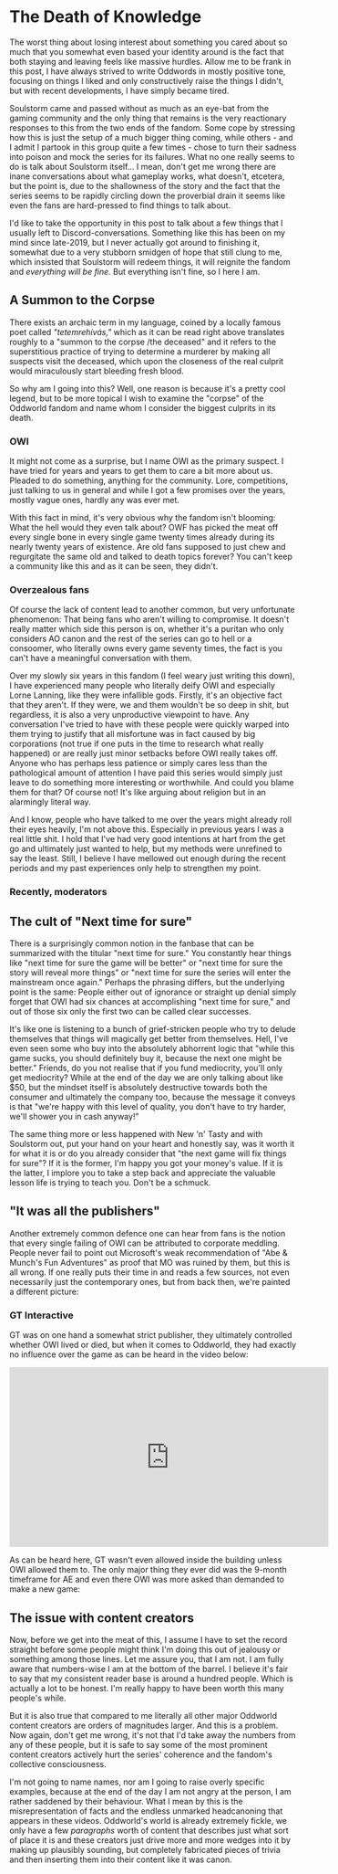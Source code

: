 # The Death of Knowledge

The worst thing about losing interest about something you cared about so much that you somewhat even
based your identity around is the fact that both staying and leaving feels like massive hurdles.
Allow me to be frank in this post, I have always strived to write Oddwords in mostly positive tone,
focusing on things I liked and only constructively raise the things I didn't, but with recent
developments, I have simply became tired.

Soulstorm came and passed without as much as an eye-bat from the gaming community and the only thing
that remains is the very reactionary responses to this from the two ends of the fandom. Some cope by
stressing how this is just the setup of a much bigger thing coming, while others - and I admit I
partook in this group quite a few times - chose to turn their sadness into poison and mock the
series for its failures. What no one really seems to do is talk about Soulstorm itself... I mean,
don't get me wrong there are inane conversations about what gameplay works, what doesn't, etcetera,
but the point is, due to the shallowness of the story and the fact that the series seems to be
rapidly circling down the proverbial drain it seems like even the fans are hard-pressed to find
things to talk about.

I'd like to take the opportunity in this post to talk about a few things that I usually left to
Discord-conversations. Something like this has been on my mind since late-2019, but I never actually
got around to finishing it, somewhat due to a very stubborn smidgen of hope that still clung to me,
which insisted that Soulstorm will redeem things, it will reignite the fandom and _everything will
be fine._ But everything isn't fine, so I here I am.

## A Summon to the Corpse

There exists an archaic term in my language, coined by a locally famous poet called
_"tetemrehívás,"_ which as it can be read right above translates roughly to a "summon to the corpse
/the deceased" and it refers to the superstitious practice of trying to determine a murderer by
making all suspects visit the deceased, which upon the closeness of the real culprit would
miraculously start bleeding fresh blood.

So why am I going into this? Well, one reason is because it's a pretty cool legend, but to be more
topical I wish to examine the "corpse" of the Oddworld fandom and name whom I consider the biggest
culprits in its death.

### OWI

It might not come as a surprise, but I name OWI as the primary suspect. I have tried for years and
years to get them to care a bit more about us. Pleaded to do something, anything for the community.
Lore, competitions, just talking to us in general and while I got a few promises over the years,
mostly vague ones, hardly any was ever met.

With this fact in mind, it's very obvious why the fandom isn't blooming: What the hell would they
even talk about? OWF has picked the meat off every single bone in every single game twenty times
already during its nearly twenty years of existence. Are old fans supposed to just chew and
regurgitate the same old and talked to death topics forever? You can't keep a community like this
and as it can be seen, they didn't.

### Overzealous fans

Of course the lack of content lead to another common, but very unfortunate phenomenon: That being
fans who aren't willing to compromise. It doesn't really matter which side this person is on,
whether it's a puritan who only considers AO canon and the rest of the series can go to hell or a
consoomer, who literally owns every game seventy times, the fact is you can't have a meaningful
conversation with them.

Over my slowly six years in this fandom (I feel weary just writing this down), I have experienced
many people who literally deify OWI and especially Lorne Lanning, like they were infallible gods.
Firstly, it's an objective fact that they aren't. If they were, we and them wouldn't be so deep in
shit, but regardless, it is also a very unproductive viewpoint to have. Any conversation I've tried
to have with these people were quickly warped into them trying to justify that all misfortune was in
fact caused by big corporations (not true if one puts in the time to research what really happened)
or are really just minor setbacks before OWI really takes off. Anyone who has perhaps less patience
or simply cares less than the pathological amount of attention I have paid this series would simply
just leave to do something more interesting or worthwhile. And could you blame them for that? Of
course not! It's like arguing about religion but in an alarmingly literal way.

And I know, people who have talked to me over the years might already roll their eyes heavily, I'm
not above this. Especially in previous years I was a real little shit. I hold that I've had very
good intentions at hart from the get go and ultimately just wanted to help, but my methods were
unrefined to say the least. Still, I believe I have mellowed out enough during the recent periods
and my past experiences only help to strengthen my point.

### Recently, moderators

## The cult of "Next time for sure"

There is a surprisingly common notion in the fanbase that can be summarized with the titular "next
time for sure." You constantly hear things like "next time for sure the game will be better" or
"next time for sure the story will reveal more things" or "next time for sure the series will enter
the mainstream once again." Perhaps the phrasing differs, but the underlying point is the same:
People either out of ignorance or straight up denial simply forget that OWI had six chances at
accomplishing "next time for sure," and out of those six only the first two can be called clear
successes.

It's like one is listening to a bunch of grief-stricken people who try to delude themselves that
things will magically get better from themselves. Hell, I've even seen some who buy into the
absolutely abhorrent logic that "while this game sucks, you should definitely buy it, because the
next one might be better." Friends, do you not realise that if you fund mediocrity, you'll only get
mediocrity? While at the end of the day we are only talking about like $50, but the mindset itself
is absolutely destructive towards both the consumer and ultimately the company too, because the
message it conveys is that "we're happy with this level of quality, you don't have to try harder,
we'll shower you in cash anyway!"

The same thing more or less happened with New 'n' Tasty and with Soulstorm out, put your hand on
your heart and honestly say, was it worth it for what it is or do you already consider that "the
next game will fix things for sure"? If it is the former, I'm happy you got your money's value. If
it is the latter, I implore you to take a step back and appreciate the valuable lesson life is
trying to teach you. Don't be a schmuck.

## "It was all the publishers"

Another extremely common defence one can hear from fans is the notion that every single failing of
OWI can be attributed to corporate meddling. People never fail to point out Microsoft's weak
recommendation of "Abe & Munch's Fun Adventures" as proof that MO was ruined by them, but this is
all wrong. If one really puts their time in and reads a few sources, not even necessarily just the
contemporary ones, but from back then, we're painted a different picture:

### GT Interactive

GT was on one hand a somewhat strict publisher, they ultimately controlled whether OWI lived or
died, but when it comes to Oddworld, they had exactly no influence over the game as can be heard in
the video below:

<iframe width="560" height="315" src="https://www.youtube-nocookie.com/embed/PqqguSp29T8" title="YouTube video player" frameborder="0" allow="accelerometer; autoplay; clipboard-write; encrypted-media; gyroscope; picture-in-picture" allowfullscreen></iframe>

As can be heard here, GT wasn't even allowed inside the building unless OWI allowed them to. The
only major thing they ever did was the 9-month timeframe for AE and even there OWI was more asked
than demanded to make a new game:

## The issue with content creators

Now, before we get into the meat of this, I assume I have to set the record straight before some
people might think I'm doing this out of jealousy or something among those lines. Let me assure you,
that I am not. I am fully aware that numbers-wise I am at the bottom of the barrel. I believe it's
fair to say that my consistent reader base is around a hundred people. Which is actually a lot to be
honest. I'm really happy to have been worth this many people's while.

But it is also true that compared to me literally all other major Oddworld content creators are
orders of magnitudes larger. And this is a problem. Now again, don't get me wrong, it's not that I'd
take away the numbers from any of these people, but it is safe to say some of the most prominent
content creators actively hurt the series' coherence and the fandom's collective consciousness.

I'm not going to name names, nor am I going to raise overly specific examples, because at the end of
the day I am not angry at the person, I am rather saddened by their behaviour. What I mean by this
is the misrepresentation of facts and the endless unmarked headcanoning that appears in these
videos. Oddworld's world is already extremely fickle, we only have a few _paragraphs_ worth of
content that describes just what sort of place it is and these creators just drive more and
more wedges into it by making up plausibly sounding, but completely fabricated pieces of trivia and
then inserting them into their content like it was canon.
